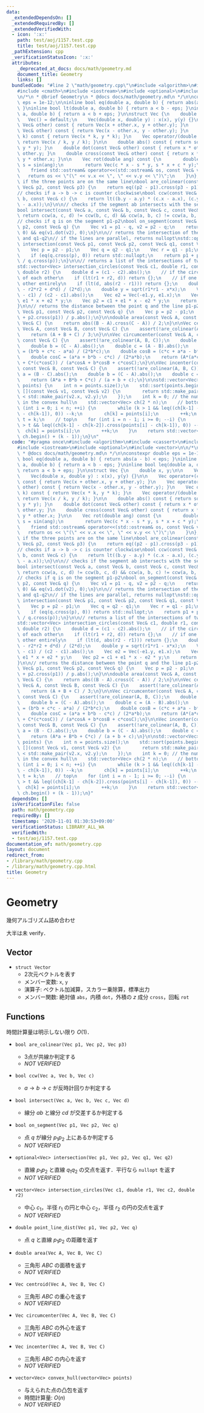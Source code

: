 ```yaml
---
data:
  _extendedDependsOn: []
  _extendedRequiredBy: []
  _extendedVerifiedWith:
  - icon: ':x:'
    path: test/aoj/1157.test.cpp
    title: test/aoj/1157.test.cpp
  _pathExtension: cpp
  _verificationStatusIcon: ':x:'
  attributes:
    _deprecated_at_docs: docs/math/geometry.md
    document_title: Geometry
    links: []
  bundledCode: "#line 2 \"math/geometry.cpp\"\n#include <algorithm>\n#include <cassert>\n\
    #include <cmath>\n#include <iostream>\n#include <optional>\n#include <vector>\n\
    \n/*\n * @brief Geometry\n * @docs docs/math/geometry.md\n */\n\nconstexpr double\
    \ eps = 1e-12;\n\ninline bool eq(double a, double b) { return abs(a - b) < eps;\
    \ }\ninline bool lt(double a, double b) { return a < b - eps; }\ninline bool leq(double\
    \ a, double b) { return a < b + eps; }\n\nstruct Vec {\n    double x, y;\n\n \
    \   Vec() = default;\n    Vec(double x, double y) : x(x), y(y) {}\n\n    Vec operator+(const\
    \ Vec& other) const { return Vec(x + other.x, y + other.y); }\n    Vec operator-(const\
    \ Vec& other) const { return Vec(x - other.x, y - other.y); }\n    Vec operator*(double\
    \ k) const { return Vec(x * k, y * k); }\n    Vec operator/(double k) const {\
    \ return Vec(x / k, y / k); }\n\n    double abs() const { return sqrt(x * x +\
    \ y * y); }\n    double dot(const Vec& other) const { return x * other.x + y *\
    \ other.y; }\n    double cross(const Vec& other) const { return x * other.y -\
    \ y * other.x; }\n\n    Vec rot(double ang) const {\n        double c = cos(ang),\
    \ s = sin(ang);\n        return Vec(c * x - s * y, s * x + c * y);\n    }\n\n\
    \    friend std::ostream& operator<<(std::ostream& os, const Vec& v) {\n     \
    \   return os << \"(\" << v.x << \", \" << v.y << \")\";\n    }\n};\n\n// checks\
    \ if the three points are on the same line\nbool are_colinear(const Vec& p1, const\
    \ Vec& p2, const Vec& p3) {\n    return eq((p2 - p1).cross(p3 - p1), 0);\n}\n\n\
    // checks if a -> b -> c is counter clockwise\nbool ccw(const Vec& a, const Vec&\
    \ b, const Vec& c) {\n    return lt((b.y - a.y) * (c.x - a.x), (c.y - a.y) * (b.x\
    \ - a.x));\n}\n\n// checks if the segment ab intersects with the segment cd\n\
    bool intersect(const Vec& a, const Vec& b, const Vec& c, const Vec& d) {\n   \
    \ return ccw(a, c, d) != ccw(b, c, d) && ccw(a, b, c) != ccw(a, b, d);\n}\n\n\
    // checks if q is on the segment p1-p2\nbool on_segment(const Vec& p1, const Vec&\
    \ p2, const Vec& q) {\n    Vec v1 = p1 - q, v2 = p2 - q;\n    return eq(v1.cross(v2),\
    \ 0) && eq(v1.dot(v2), 0);\n}\n\n// returns the intersection of the lines p1-p2\
    \ and q1-q2\n// if the lines are parallel, returns nullopt\nstd::optional<Vec>\
    \ intersection(const Vec& p1, const Vec& p2, const Vec& q1, const Vec& q2) {\n\
    \    Vec p = p2 - p1;\n    Vec q = q2 - q1;\n    Vec r = q1 - p1;\n    // if parallel\n\
    \    if (eq(q.cross(p), 0)) return std::nullopt;\n    return p1 + p * (q.cross(r)\
    \ / q.cross(p));\n}\n\n// returns a list of the intersections of two circles\n\
    std::vector<Vec> intersection_circles(const Vec& c1, double r1, const Vec& c2,\
    \ double r2) {\n    double d = (c1 - c2).abs();\n    // if the circles are outside\
    \ of each other\n    if (lt(r1 + r2, d)) return {};\n    // if one contains the\
    \ other entirely\n    if (lt(d, abs(r2 - r1))) return {};\n    double x = (r1*r1\
    \ - r2*r2 + d*d) / (2*d);\n    double y = sqrt(r1*r1 - x*x);\n    Vec e1 = (c2\
    \ - c1) / (c2 - c1).abs();\n    Vec e2 = Vec(-e1.y, e1.x);\n    Vec p1 = c1 +\
    \ e1 * x + e2 * y;\n    Vec p2 = c1 + e1 * x - e2 * y;\n    return {p1, p2};\n\
    }\n\n// returns the distance between the point q and the line p1-p2\ndouble point_line_dist(const\
    \ Vec& p1, const Vec& p2, const Vec& q) {\n    Vec p = p2 - p1;\n    return abs(q.cross(p)\
    \ + p2.cross(p1)) / p.abs();\n}\n\ndouble area(const Vec& A, const Vec& B, const\
    \ Vec& C) {\n    return abs((B - A).cross(C - A)) / 2;\n}\n\nVec centroid(const\
    \ Vec& A, const Vec& B, const Vec& C) {\n    assert(!are_colinear(A, B, C));\n\
    \    return (A + B + C) / 3;\n}\n\nVec circumcenter(const Vec& A, const Vec& B,\
    \ const Vec& C) {\n    assert(!are_colinear(A, B, C));\n    double a = (B - C).abs();\n\
    \    double b = (C - A).abs();\n    double c = (A - B).abs();\n    double cosA\
    \ = (b*b + c*c - a*a) / (2*b*c);\n    double cosB = (c*c + a*a - b*b) / (2*c*a);\n\
    \    double cosC = (a*a + b*b - c*c) / (2*a*b);\n    return (A*(a*cosA) + B*(b*cosB)\
    \ + C*(c*cosC)) / (a*cosA + b*cosB + c*cosC);\n}\n\nVec incenter(const Vec& A,\
    \ const Vec& B, const Vec& C) {\n    assert(!are_colinear(A, B, C));\n    double\
    \ a = (B - C).abs();\n    double b = (C - A).abs();\n    double c = (A - B).abs();\n\
    \    return (A*a + B*b + C*c) / (a + b + c);\n}\n\nstd::vector<Vec> convex_hull(std::vector<Vec>&\
    \ points) {\n    int n = points.size();\n    std::sort(points.begin(), points.end(),\
    \ [](const Vec& v1, const Vec& v2) {\n        return std::make_pair(v1.x, v1.y)\
    \ < std::make_pair(v2.x, v2.y);\n    });\n    int k = 0; // the number of vertices\
    \ in the convex hull\n    std::vector<Vec> ch(2 * n);\n    // bottom\n    for\
    \ (int i = 0; i < n; ++i) {\n        while (k > 1 && leq((ch[k-1] - ch[k-2]).cross(points[i]\
    \ - ch[k-1]), 0)) --k;\n        ch[k] = points[i];\n        ++k;\n    }\n    int\
    \ t = k;\n    // top\n    for (int i = n - 1; i >= 0; --i) {\n        while (k\
    \ > t && leq((ch[k-1] - ch[k-2]).cross(points[i] - ch[k-1]), 0)) --k;\n      \
    \  ch[k] = points[i];\n        ++k;\n    }\n    return std::vector<Vec>(ch.begin(),\
    \ ch.begin() + (k - 1));\n}\n"
  code: "#pragma once\n#include <algorithm>\n#include <cassert>\n#include <cmath>\n\
    #include <iostream>\n#include <optional>\n#include <vector>\n\n/*\n * @brief Geometry\n\
    \ * @docs docs/math/geometry.md\n */\n\nconstexpr double eps = 1e-12;\n\ninline\
    \ bool eq(double a, double b) { return abs(a - b) < eps; }\ninline bool lt(double\
    \ a, double b) { return a < b - eps; }\ninline bool leq(double a, double b) {\
    \ return a < b + eps; }\n\nstruct Vec {\n    double x, y;\n\n    Vec() = default;\n\
    \    Vec(double x, double y) : x(x), y(y) {}\n\n    Vec operator+(const Vec& other)\
    \ const { return Vec(x + other.x, y + other.y); }\n    Vec operator-(const Vec&\
    \ other) const { return Vec(x - other.x, y - other.y); }\n    Vec operator*(double\
    \ k) const { return Vec(x * k, y * k); }\n    Vec operator/(double k) const {\
    \ return Vec(x / k, y / k); }\n\n    double abs() const { return sqrt(x * x +\
    \ y * y); }\n    double dot(const Vec& other) const { return x * other.x + y *\
    \ other.y; }\n    double cross(const Vec& other) const { return x * other.y -\
    \ y * other.x; }\n\n    Vec rot(double ang) const {\n        double c = cos(ang),\
    \ s = sin(ang);\n        return Vec(c * x - s * y, s * x + c * y);\n    }\n\n\
    \    friend std::ostream& operator<<(std::ostream& os, const Vec& v) {\n     \
    \   return os << \"(\" << v.x << \", \" << v.y << \")\";\n    }\n};\n\n// checks\
    \ if the three points are on the same line\nbool are_colinear(const Vec& p1, const\
    \ Vec& p2, const Vec& p3) {\n    return eq((p2 - p1).cross(p3 - p1), 0);\n}\n\n\
    // checks if a -> b -> c is counter clockwise\nbool ccw(const Vec& a, const Vec&\
    \ b, const Vec& c) {\n    return lt((b.y - a.y) * (c.x - a.x), (c.y - a.y) * (b.x\
    \ - a.x));\n}\n\n// checks if the segment ab intersects with the segment cd\n\
    bool intersect(const Vec& a, const Vec& b, const Vec& c, const Vec& d) {\n   \
    \ return ccw(a, c, d) != ccw(b, c, d) && ccw(a, b, c) != ccw(a, b, d);\n}\n\n\
    // checks if q is on the segment p1-p2\nbool on_segment(const Vec& p1, const Vec&\
    \ p2, const Vec& q) {\n    Vec v1 = p1 - q, v2 = p2 - q;\n    return eq(v1.cross(v2),\
    \ 0) && eq(v1.dot(v2), 0);\n}\n\n// returns the intersection of the lines p1-p2\
    \ and q1-q2\n// if the lines are parallel, returns nullopt\nstd::optional<Vec>\
    \ intersection(const Vec& p1, const Vec& p2, const Vec& q1, const Vec& q2) {\n\
    \    Vec p = p2 - p1;\n    Vec q = q2 - q1;\n    Vec r = q1 - p1;\n    // if parallel\n\
    \    if (eq(q.cross(p), 0)) return std::nullopt;\n    return p1 + p * (q.cross(r)\
    \ / q.cross(p));\n}\n\n// returns a list of the intersections of two circles\n\
    std::vector<Vec> intersection_circles(const Vec& c1, double r1, const Vec& c2,\
    \ double r2) {\n    double d = (c1 - c2).abs();\n    // if the circles are outside\
    \ of each other\n    if (lt(r1 + r2, d)) return {};\n    // if one contains the\
    \ other entirely\n    if (lt(d, abs(r2 - r1))) return {};\n    double x = (r1*r1\
    \ - r2*r2 + d*d) / (2*d);\n    double y = sqrt(r1*r1 - x*x);\n    Vec e1 = (c2\
    \ - c1) / (c2 - c1).abs();\n    Vec e2 = Vec(-e1.y, e1.x);\n    Vec p1 = c1 +\
    \ e1 * x + e2 * y;\n    Vec p2 = c1 + e1 * x - e2 * y;\n    return {p1, p2};\n\
    }\n\n// returns the distance between the point q and the line p1-p2\ndouble point_line_dist(const\
    \ Vec& p1, const Vec& p2, const Vec& q) {\n    Vec p = p2 - p1;\n    return abs(q.cross(p)\
    \ + p2.cross(p1)) / p.abs();\n}\n\ndouble area(const Vec& A, const Vec& B, const\
    \ Vec& C) {\n    return abs((B - A).cross(C - A)) / 2;\n}\n\nVec centroid(const\
    \ Vec& A, const Vec& B, const Vec& C) {\n    assert(!are_colinear(A, B, C));\n\
    \    return (A + B + C) / 3;\n}\n\nVec circumcenter(const Vec& A, const Vec& B,\
    \ const Vec& C) {\n    assert(!are_colinear(A, B, C));\n    double a = (B - C).abs();\n\
    \    double b = (C - A).abs();\n    double c = (A - B).abs();\n    double cosA\
    \ = (b*b + c*c - a*a) / (2*b*c);\n    double cosB = (c*c + a*a - b*b) / (2*c*a);\n\
    \    double cosC = (a*a + b*b - c*c) / (2*a*b);\n    return (A*(a*cosA) + B*(b*cosB)\
    \ + C*(c*cosC)) / (a*cosA + b*cosB + c*cosC);\n}\n\nVec incenter(const Vec& A,\
    \ const Vec& B, const Vec& C) {\n    assert(!are_colinear(A, B, C));\n    double\
    \ a = (B - C).abs();\n    double b = (C - A).abs();\n    double c = (A - B).abs();\n\
    \    return (A*a + B*b + C*c) / (a + b + c);\n}\n\nstd::vector<Vec> convex_hull(std::vector<Vec>&\
    \ points) {\n    int n = points.size();\n    std::sort(points.begin(), points.end(),\
    \ [](const Vec& v1, const Vec& v2) {\n        return std::make_pair(v1.x, v1.y)\
    \ < std::make_pair(v2.x, v2.y);\n    });\n    int k = 0; // the number of vertices\
    \ in the convex hull\n    std::vector<Vec> ch(2 * n);\n    // bottom\n    for\
    \ (int i = 0; i < n; ++i) {\n        while (k > 1 && leq((ch[k-1] - ch[k-2]).cross(points[i]\
    \ - ch[k-1]), 0)) --k;\n        ch[k] = points[i];\n        ++k;\n    }\n    int\
    \ t = k;\n    // top\n    for (int i = n - 1; i >= 0; --i) {\n        while (k\
    \ > t && leq((ch[k-1] - ch[k-2]).cross(points[i] - ch[k-1]), 0)) --k;\n      \
    \  ch[k] = points[i];\n        ++k;\n    }\n    return std::vector<Vec>(ch.begin(),\
    \ ch.begin() + (k - 1));\n}"
  dependsOn: []
  isVerificationFile: false
  path: math/geometry.cpp
  requiredBy: []
  timestamp: '2020-11-01 01:30:53+09:00'
  verificationStatus: LIBRARY_ALL_WA
  verifiedWith:
  - test/aoj/1157.test.cpp
documentation_of: math/geometry.cpp
layout: document
redirect_from:
- /library/math/geometry.cpp
- /library/math/geometry.cpp.html
title: Geometry
---
```

# Geometry

幾何アルゴリズム詰め合わせ

大半は未 verify．

## Vector

- `struct Vector`
    - 2次元ベクトルを表す
    - メンバー変数: `x`, `y`
    - 演算子: ベクトル加減算，スカラー乗除算，標準出力
    - メンバー関数: 絶対値 `abs`，内積 `dot`，外積の $z$ 成分 `cross`，回転 `rot`

## Functions

時間計算量は明示しない限り $O(1)$．

- `bool are_colinear(Vec p1, Vec p2, Vec p3)`
    - 3点が共線か判定する
    - _*NOT VERIFIED*_

- `bool ccw(Vec a, Vec b, Vec c)`
    - $a \rightarrow b \rightarrow c$ が反時計回りか判定する

- `bool intersect(Vec a, Vec b, Vec c, Vec d)`
    - 線分 $ab$ と線分 $cd$ が交差するか判定する

- `bool on_segment(Vec p1, Vec p2, Vec q)`
    - 点 $q$ が線分 $p_1 p_2$ 上にあるか判定する
    - _*NOT VERIFIED*_

- `optional<Vec> intersection(Vec p1, Vec p2, Vec q1, Vec q2)`
    - 直線 $p_1 p_2$ と直線 $q_1 q_2$ の交点を返す．平行なら `nullopt` を返す
    - _*NOT VERIFIED*_

- `vector<Vec> intersection_circles(Vec c1, double r1, Vec c2, double r2)`
    - 中心 $c_1$，半径 $r_1$ の円と中心 $c_2$，半径 $r_2$ の円の交点を返す
    - _*NOT VERIFIED*_

 - `double point_line_dist(Vec p1, Vec p2, Vec q)`
    - 点 $q$ と直線 $p_1 p_2$ の距離を返す

- `double area(Vec A, Vec B, Vec C)`
    - 三角形 $ABC$ の面積を返す
    - _*NOT VERIFIED*_

- `Vec centroid(Vec A, Vec B, Vec C)`
    - 三角形 $ABC$ の重心を返す
    - _*NOT VERIFIED*_

- `Vec circumcenter(Vec A, Vec B, Vec C)`
    - 三角形 $ABC$ の外心を返す
    - _*NOT VERIFIED*_

- `Vec incenter(Vec A, Vec B, Vec C)`
    - 三角形 $ABC$ の内心を返す
    - _*NOT VERIFIED*_

- `vector<Vec> convex_hull(vector<Vec> points)`
    - 与えられた点の凸包を返す
    - 時間計算量: $O(n)$
    - _*NOT VERIFIED*_